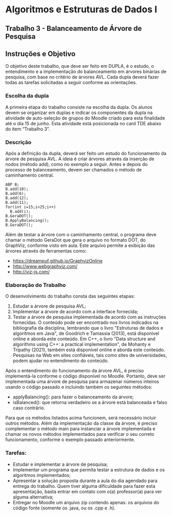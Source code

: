 # Algoritmos e Estruturas de Dados I
## Trabalho 3 - Balanceamento de Árvore de Pesquisa

## Instruções e Objetivo

O objetivo deste trabalho, que deve ser feito em DUPLA, é o estudo, o entendimento e a implementação do balanceamento em árvores binárias de pesquisa, com base no critério de árvores AVL. Cada dupla deverá fazer todas as tarefas solicitadas a seguir conforme as orientações.

### Escolha da dupla
A primeira etapa do trabalho consiste na escolha da dupla. Os alunos devem se organizar em duplas e indicar os componentes da dupla na atividade de auto-seleção de grupos do Moodle criado para esta finalidade até o dia 15 de junho. Esta atividade está posicionada no card TDE abaixo do item “Trabalho 3”.

### Descrição
Após a definição da dupla, deverá ser feito um estudo do funcionamento da árvore de pesquisa AVL. A ideia é criar árvores através da inserção de nodos (método add), como no exemplo a seguir. Antes e depois do processo de balanceamento, devem ser chamados o método de caminhamento central.
 ```
 ABP B;
 B.add(10);
 B.add(6);
 B.add(12);
 B.add(11);
 for(int i=15;i<25;i++)
   B.add(i);
 B.GeraDOT();
 B.ApplyBalancing();
 B.GeraDOT();
 ```
Além de testar a árvore com o caminhamento central, o programa deve chamar o método GeraDot que gera o arquivo no formato DOT, do GraphViz, conforme visto em aula. Este arquivo permite a exibição das árvores através de ferramentas como:
- https://dreampuf.github.io/GraphvizOnline
- http://www.webgraphviz.com/
- http://viz-js.com/

### Elaboração do Trabalho
O desenvolvimento do trabalho consta das seguintes etapas:
  1. Estudar a árvore de pesquisa AVL;
  2. Implementar a árvore de acordo com a interface fornecida;
  3. Testar a árvore de pesquisa implementada de acordo com as instruções fornecidas.
O conteúdo pode ser encontrado nos livros indicados na bibliografia da disciplina, lembrando que o livro "Estruturas de dados e algoritmos em Java", de Goodrich e Tamassia (2013), está disponível online e aborda este conteúdo. Em C++, o livro "Data structure and algorithms using C++: a practical implementation", de Mohanty e Tripathy (2021), também está disponível online e aborda este conteúdo. Pesquisas na Web em sites confiáveis, tais como sites de universidades, podem ajudar no entendimento do conteúdo.

Após o entendimento do funcionamento da árvore AVL, é preciso implementá-la conforme o código disponível no Moodle. Portanto, deve ser implementada uma árvore de pesquisa para armazenar números inteiros usando o código passado e incluindo também os seguintes métodos:
  - applyBalancing(): para fazer o balanceamento da árvore;
  - isBalanced(): que retorna verdadeiro se a árvore está balanceada e falso caso contrário.

Para que os métodos listados acima funcionem, será necessário incluir outros métodos. Além da implementação da classe da árvore, é preciso complementar o método main para instanciar a árvore implementada e chamar os novos métodos implementados para verificar o seu correto funcionamento, conforme o exemplo passado anteriormente.

### Tarefas:
  - Estudar e implementar a árvore de pesquisa;
  - Implementar um programa que permita testar a estrutura de dados e os algoritmos implementados;
  - Apresentar a solução proposta durante a aula do dia agendado para entrega do trabalho. Quem tiver alguma dificuldade para fazer esta apresentação, basta entrar em contato com o(a) professor(a) para ver alguma alternativa;
  - Entregar no Moodle um arquivo zip contendo apenas: os arquivos do código fonte (somente os .java, ou os .cpp e .h).
